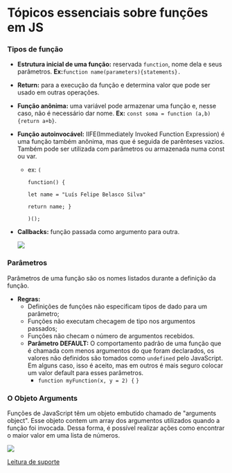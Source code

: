 # Tópicos essenciais sobre funções em JS

### Tipos de função

+ **Estrutura inicial de uma função:** reservada `function`, nome dela e seus parâmetros. **Ex:**`function name(parameters){statements}.`

+ **Return:** para a execução da função e determina valor que pode ser usado em outras operações.

+ **Função anônima:** uma variável pode armazenar uma função e, nesse caso, não é necessário dar nome. **Ex:** `const soma = function (a,b) {return a+b}`.

+ **Função autoinvocável:** IIFE(Immediately Invoked Function Expression) é uma função também anônima, mas que é seguida de parênteses  vazios. Também pode ser utilizada com parâmetros ou armazenada numa const ou var. 

  + ex:  `(`

    `function() {`

    `let name = "Luís Felipe Belasco Silva"`

    `return name; }`

    `)();`

+ **Callbacks:** função passada como argumento para outra.

  

  ![](https://github.com/Luis-gith/estudos-gerais/blob/main/JavaScript/anotacoes/imagens/callback.JPG?raw=true)
  
  

### Parâmetros

Parâmetros de uma função são os nomes listados durante a definição da função.

+ **Regras:**
  + Definições de funções não especificam tipos de dado para um parâmetro;
  + Funções não executam checagem de tipo nos argumentos passados;
  + Funções não checam o número de argumentos recebidos.
  + **Parâmetro DEFAULT:** O comportamento padrão de uma função que é chamada com menos argumentos do que foram declarados, os valores não definidos são tomados como `undefined` pelo JavaScript. Em alguns caso, isso é aceito, mas em outros é mais seguro colocar um valor default para esses parâmetros.
    + `function myFunction(x, y = 2) {`
      `}`

### O  Objeto Arguments

Funções de JavaScript têm um objeto embutido chamado de "arguments object". Esse objeto contem um array dos argumentos utilizados quando a função foi invocada. Dessa forma, é possível realizar ações como encontrar o maior valor em uma lista de números. 



![](https://github.com/Luis-gith/estudos-gerais/blob/main/JavaScript/anotacoes/imagens/ex-arguments.JPG?raw=true)



[Leitura de suporte](https://www.w3schools.com/js/js_function_parameters.asp)



